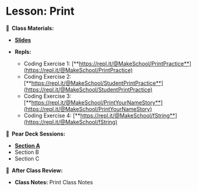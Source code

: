 <!-- .slide: data-background="./Images/header.svg" data-background-repeat="none" data-background-size="40% 40%" data-background-position="center 10%" class="header" -->
# Lesson: Print

<!-- Put a link to the slides so that students can find them -->

**📝 &nbsp;Class Materials:** 
  <!-- Put a link to the slides -->
* [**Slides**](https://docs.google.com/presentation/d/1srR8iLoV_n9Y7ahViGPPhgziEeCvYR8-zpqsvq7yd_8/edit#slide=id.p)

* **Repls:**
  * Coding Exercise 1: [**https://repl.it/@MakeSchool/PrintPractice**](https://repl.it/@MakeSchool/PrintPractice)
  * Coding Exercise 2: [**https://repl.it/@MakeSchool/StudentPrintPractice**](https://repl.it/@MakeSchool/StudentPrintPractice)
  * Coding Exercise 3: [**https://repl.it/@MakeSchool/PrintYourNameStory**](https://repl.it/@MakeSchool/PrintYourNameStory)
  * Coding Exercise 4: [**https://repl.it/@MakeSchool/fString**](https://repl.it/@MakeSchool/fString)

  
**🍐 &nbsp;Pear Deck Sessions:**
 * [**Section A**](https://app.peardeck.com/student/tabvflqnc)
 * Section B
 * Section C
 
**📖 &nbsp;After Class Review:**
 * **Class Notes:** Print Class Notes


<!-- > -->
